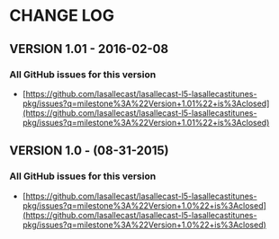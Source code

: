 # CHANGE LOG

## VERSION 1.01 - 2016-02-08

### All GitHub issues for this version
* [https://github.com/lasallecast/lasallecast-l5-lasallecastitunes-pkg/issues?q=milestone%3A%22Version+1.01%22+is%3Aclosed](https://github.com/lasallecast/lasallecast-l5-lasallecastitunes-pkg/issues?q=milestone%3A%22Version+1.01%22+is%3Aclosed)

## VERSION 1.0 - (08-31-2015)

### All GitHub issues for this version
* [https://github.com/lasallecast/lasallecast-l5-lasallecastitunes-pkg/issues?q=milestone%3A%22Version+1.0%22+is%3Aclosed](https://github.com/lasallecast/lasallecast-l5-lasallecastitunes-pkg/issues?q=milestone%3A%22Version+1.0%22+is%3Aclosed)






